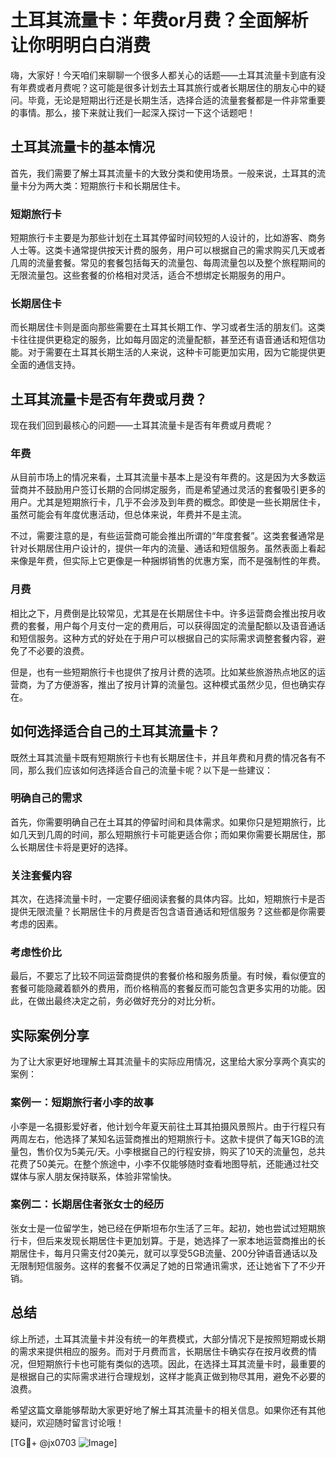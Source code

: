 # 土耳其流量卡：年费or月费？全面解析让你明明白白消费

嗨，大家好！今天咱们来聊聊一个很多人都关心的话题——土耳其流量卡到底有没有年费或者月费呢？这可能是很多计划去土耳其旅行或者长期居住的朋友心中的疑问。毕竟，无论是短期出行还是长期生活，选择合适的流量套餐都是一件非常重要的事情。那么，接下来就让我们一起深入探讨一下这个话题吧！

## 土耳其流量卡的基本情况

首先，我们需要了解土耳其流量卡的大致分类和使用场景。一般来说，土耳其的流量卡分为两大类：短期旅行卡和长期居住卡。

### 短期旅行卡

短期旅行卡主要是为那些计划在土耳其停留时间较短的人设计的，比如游客、商务人士等。这类卡通常提供按天计费的服务，用户可以根据自己的需求购买几天或者几周的流量套餐。常见的套餐包括每天的流量包、每周流量包以及整个旅程期间的无限流量包。这些套餐的价格相对灵活，适合不想绑定长期服务的用户。

### 长期居住卡

而长期居住卡则是面向那些需要在土耳其长期工作、学习或者生活的朋友们。这类卡往往提供更稳定的服务，比如每月固定的流量配额，甚至还有语音通话和短信功能。对于需要在土耳其长期生活的人来说，这种卡可能更加实用，因为它能提供更全面的通信支持。

## 土耳其流量卡是否有年费或月费？

现在我们回到最核心的问题——土耳其流量卡是否有年费或月费呢？

### 年费

从目前市场上的情况来看，土耳其流量卡基本上是没有年费的。这是因为大多数运营商并不鼓励用户签订长期的合同绑定服务，而是希望通过灵活的套餐吸引更多的用户。尤其是短期旅行卡，几乎不会涉及到年费的概念。即使是一些长期居住卡，虽然可能会有年度优惠活动，但总体来说，年费并不是主流。

不过，需要注意的是，有些运营商可能会推出所谓的“年度套餐”。这类套餐通常是针对长期居住用户设计的，提供一年内的流量、通话和短信服务。虽然表面上看起来像是年费，但实际上它更像是一种捆绑销售的优惠方案，而不是强制性的年费。

### 月费

相比之下，月费倒是比较常见，尤其是在长期居住卡中。许多运营商会推出按月收费的套餐，用户每个月支付一定的费用后，可以获得固定的流量配额以及语音通话和短信服务。这种方式的好处在于用户可以根据自己的实际需求调整套餐内容，避免了不必要的浪费。

但是，也有一些短期旅行卡也提供了按月计费的选项。比如某些旅游热点地区的运营商，为了方便游客，推出了按月计算的流量包。这种模式虽然少见，但也确实存在。

## 如何选择适合自己的土耳其流量卡？

既然土耳其流量卡既有短期旅行卡也有长期居住卡，并且年费和月费的情况各有不同，那么我们应该如何选择适合自己的流量卡呢？以下是一些建议：

### 明确自己的需求

首先，你需要明确自己在土耳其的停留时间和具体需求。如果你只是短期旅行，比如几天到几周的时间，那么短期旅行卡可能更适合你；而如果你需要长期居住，那么长期居住卡将是更好的选择。

### 关注套餐内容

其次，在选择流量卡时，一定要仔细阅读套餐的具体内容。比如，短期旅行卡是否提供无限流量？长期居住卡的月费是否包含语音通话和短信服务？这些都是你需要考虑的因素。

### 考虑性价比

最后，不要忘了比较不同运营商提供的套餐价格和服务质量。有时候，看似便宜的套餐可能隐藏着额外的费用，而价格稍高的套餐反而可能包含更多实用的功能。因此，在做出最终决定之前，务必做好充分的对比分析。

## 实际案例分享

为了让大家更好地理解土耳其流量卡的实际应用情况，这里给大家分享两个真实的案例：

### 案例一：短期旅行者小李的故事

小李是一名摄影爱好者，他计划今年夏天前往土耳其拍摄风景照片。由于行程只有两周左右，他选择了某知名运营商推出的短期旅行卡。这款卡提供了每天1GB的流量包，售价仅为5美元/天。小李根据自己的行程安排，购买了10天的流量包，总共花费了50美元。在整个旅途中，小李不仅能够随时查看地图导航，还能通过社交媒体与家人朋友保持联系，体验非常愉快。

### 案例二：长期居住者张女士的经历

张女士是一位留学生，她已经在伊斯坦布尔生活了三年。起初，她也尝试过短期旅行卡，但后来发现长期居住卡更加划算。于是，她选择了一家本地运营商推出的长期居住卡，每月只需支付20美元，就可以享受5GB流量、200分钟语音通话以及无限制短信服务。这样的套餐不仅满足了她的日常通讯需求，还让她省下了不少开销。

## 总结

综上所述，土耳其流量卡并没有统一的年费模式，大部分情况下是按照短期或长期的需求来提供相应的服务。而对于月费而言，长期居住卡确实存在按月收费的情况，但短期旅行卡也可能有类似的选项。因此，在选择土耳其流量卡时，最重要的是根据自己的实际需求进行合理规划，这样才能真正做到物尽其用，避免不必要的浪费。

希望这篇文章能够帮助大家更好地了解土耳其流量卡的相关信息。如果你还有其他疑问，欢迎随时留言讨论哦！

[TG💪+ @jx0703 ![Image](https://github.com/user-attachments/assets/dbca1d08-cadb-493c-b0ec-ad6f7a83f270)]
